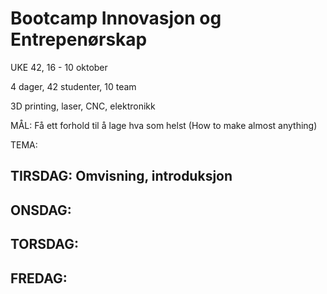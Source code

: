 # Bootcamp Innovasjon og Entrepenørskap 
UKE 42, 16 - 10 oktober

4 dager, 42 studenter, 10 team 

3D printing, laser, CNC, elektronikk

MÅL: Få ett forhold til å lage hva som helst (How to make almost anything)

TEMA: 

## TIRSDAG: Omvisning, introduksjon 

## ONSDAG: 

## TORSDAG: 

## FREDAG: 
